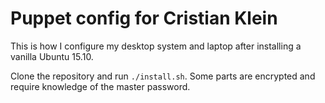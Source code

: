 # Puppet config for Cristian Klein

This is how I configure my desktop system and laptop after installing a vanilla Ubuntu 15.10.

Clone the repository and run `./install.sh`. Some parts are encrypted and require knowledge of the master password.
